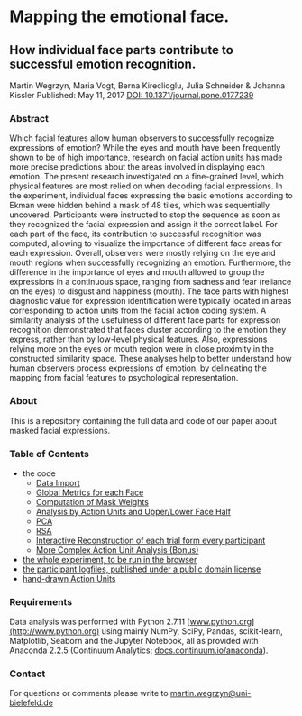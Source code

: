 # Mapping the emotional face.
## How individual face parts contribute to successful emotion recognition.

Martin Wegrzyn, Maria Vogt, Berna Kireclioglu, Julia Schneider & Johanna Kissler
Published: May 11, 2017
[DOI: 10.1371/journal.pone.0177239](http://dx.doi.org/10.1371/journal.pone.0177239)

### Abstract

Which facial features allow human observers to successfully recognize expressions of emotion? While the eyes and mouth have been frequently shown to be of high importance, research on facial action units has made more precise predictions about the areas involved in displaying each emotion. The present research investigated on a fine-grained level, which physical features are most relied on when decoding facial expressions.
In the experiment, individual faces expressing the basic emotions according to Ekman were hidden behind a mask of 48 tiles, which was sequentially uncovered. Participants were instructed to stop the sequence as soon as they recognized the facial expression and assign it the correct label. For each part of the face, its contribution to successful recognition was computed, allowing to visualize the importance of different face areas for each expression. Overall, observers were mostly relying on the eye and mouth regions when successfully recognizing an emotion. Furthermore, the difference in the importance of eyes and mouth allowed to group the expressions in a continuous space, ranging from sadness and fear (reliance on the eyes) to disgust and happiness (mouth). The face parts with highest diagnostic value for expression identification were typically located in areas corresponding to action units from the facial action coding system.
A similarity analysis of the usefulness of different face parts for expression recognition demonstrated that faces cluster according to the emotion they express, rather than by low-level physical features. Also, expressions relying more on the eyes or mouth region were in close proximity in the constructed similarity space. These analyses help to better understand how human observers process expressions of emotion, by delineating the mapping from facial features to psychological representation.

### About

This is a repository containing the full data and code of our paper about masked facial expressions.

### Table of Contents


- the code
  - [Data Import](notebooks/code001_dataImport.ipynb)
  - [Global Metrics for each Face](notebooks/code002_globalMetrics.ipynb)
  - [Computation of Mask Weights](notebooks/code003_weighting.ipynb)
  - [Analysis by Action Units and Upper/Lower Face Half](notebooks/code004_actionUnits_and_upperLower.ipynb)
  - [PCA](notebooks/code005_principalComponentAnalysis.ipynb)
  - [RSA](notebooks/code006_representationalSimilarityAnalysis.ipynb)
  - [Interactive Reconstruction of each trial form every participant](notebooks/code007_interactivePlots.ipynb)
  - [More Complex Action Unit Analysis (Bonus)](notebooks/code008_actionUnits_interactive.ipynb)
- [the whole experiment, to be run in the browser](experiment/)
- [the participant logfiles, published under a public domain license](rawTables/)
- [hand-drawn Action Units](auLabels/)

### Requirements

Data analysis was performed with Python 2.7.11 [www.python.org](http://www.python.org) using mainly NumPy, SciPy, Pandas, scikit-learn, Matplotlib, Seaborn and the Jupyter Notebook, all as provided with Anaconda 2.2.5 (Continuum Analytics; [docs.continuum.io/anaconda](http://docs.continuum.io/anaconda)).

### Contact

For questions or comments please write to [martin.wegrzyn@uni-bielefeld.de](mailto:martin.wegrzyn@uni-bielefeld.de)
